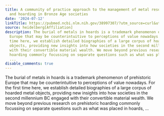 ```yaml
---
title: A community of practice approach to the management of metal resources, metalworking
  and hoarding in Bronze Age societies
date: '2024-07-12'
linkTitle: https://pubmed.ncbi.nlm.nih.gov/38997307/?utm_source=curl&utm_medium=rss&utm_campaign=pubmed-2&utm_content=1FakS-2QOkCT8HsMOQP1bCRQ4YzyumYOmxmF0moLsQ3dFB1E9V&fc=20220326224207&ff=20240713181721&v=2.18.0.post9+e462414
source: heidelberg[Affiliation]
description: The burial of metals in hoards is a trademark phenomenon of prehistoric
  Europe that may be counterintuitive to perceptions of value nowadays. For the first
  time here, we establish detailed biographies of a large corpus of hoarded metal
  objects, providing new insights into how societies in the second millennium BC engaged
  with their convertible material wealth. We move beyond previous research on prehistoric
  hoarding commonly focussing on separate questions such as what was placed in hoards,
  ...
disable_comments: true
---
```

The burial of metals in hoards is a trademark phenomenon of prehistoric Europe that may be counterintuitive to perceptions of value nowadays. For the first time here, we establish detailed biographies of a large corpus of hoarded metal objects, providing new insights into how societies in the second millennium BC engaged with their convertible material wealth. We move beyond previous research on prehistoric hoarding commonly focussing on separate questions such as what was placed in hoards, ...